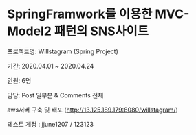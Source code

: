 # SpringFramwork를 이용한 MVC-Model2 패턴의 SNS사이트
프로젝트명: Willstagram (Spring Project)

기간: 2020.04.01 ~ 2020.04.24

인원: 6명

담당: Post 일부분 & Comments 전체

aws서버 구축 및 배포 (http://13.125.189.179:8080/willstagram/)

테스트 계정 : jjune1207 / 123123
